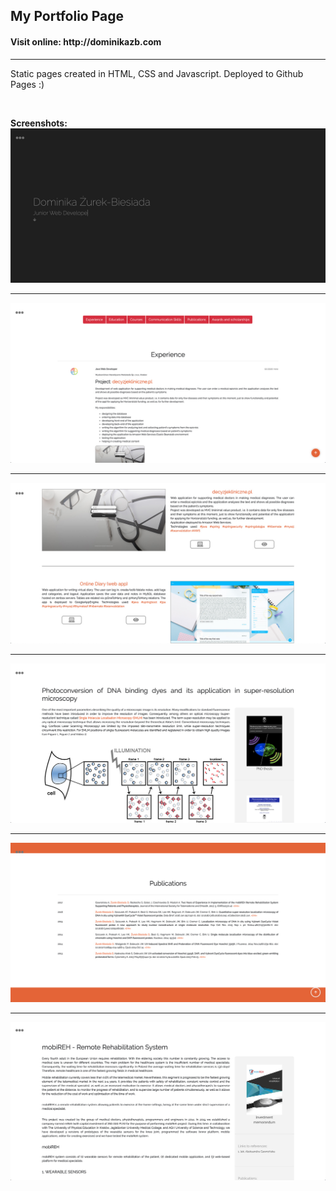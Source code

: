 <h2>My Portfolio Page</h2>


<h4>Visit online: http://dominikazb.com</h4>

<hr/>

Static pages created in HTML, CSS and Javascript. Deployed to Github Pages :)

<br>




<b>Screenshots:</b>
<img src="https://github.com/dominikazb/dominikazb.github.io/blob/master/screenshots/portfolio1.jpg">
<hr>
<img src="https://github.com/dominikazb/dominikazb.github.io/blob/master/screenshots/portfolio2.jpg">
<hr>
<img src="https://github.com/dominikazb/dominikazb.github.io/blob/master/screenshots/portfolio3.jpg">
<hr>
<img src="https://github.com/dominikazb/dominikazb.github.io/blob/master/screenshots/portfolio4.jpg">
<hr>
<img src="https://github.com/dominikazb/dominikazb.github.io/blob/master/screenshots/portfolio5.jpg">
<hr>
<img src="https://github.com/dominikazb/dominikazb.github.io/blob/master/screenshots/portfolio6.jpg">

